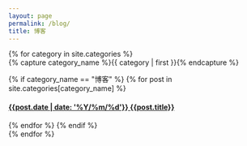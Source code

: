 ```yaml
---
layout: page
permalink: /blog/
title: 博客
---
```


<div id="archives">
{% for category in site.categories %}
  <div class="archive-group">
    {% capture category_name %}{{ category | first }}{% endcapture %}
    <div id="#{{ category_name | slugize }}"></div>
    <p></p>
    {% if category_name == "博客" %}
      {% for post in site.categories[category_name] %}
        <article class="archive-item">
        <h4><a href="{{ site.baseurl }}{{ post.url }}"> {{post.date | date: '%Y/%m/%d'}}   {{post.title}}</a> </h4>
        </article>
      {% endfor %}
    {% endif %}
  </div>
{% endfor %}
</div>
